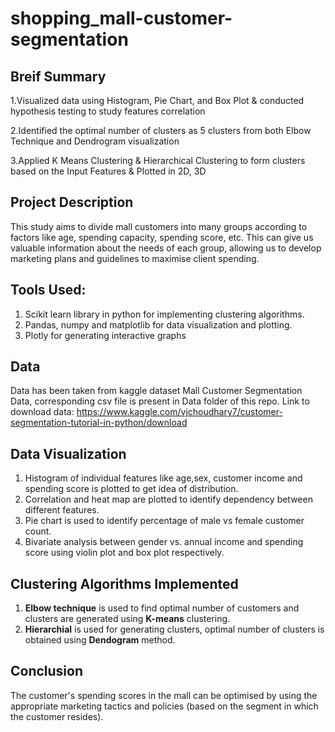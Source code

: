 # shopping_mall-customer-segmentation


## Breif Summary 
1.Visualized data using Histogram, Pie Chart, and Box Plot & conducted hypothesis testing to study features correlation

2.Identified the optimal number of clusters as 5 clusters from both Elbow Technique and Dendrogram visualization 

3.Applied K Means Clustering & Hierarchical Clustering to form clusters based on the Input Features & Plotted in 2D, 3D


## Project Description
This study aims to divide mall customers into many groups according to factors like age, spending capacity, spending score, etc. This can give us valuable information about the needs of each group, allowing us to develop marketing plans and guidelines to maximise client spending.

## Tools Used:
1. Scikit learn library in python for implementing clustering algorithms.
2. Pandas, numpy and matplotlib for data visualization and plotting.
3. Plotly for generating interactive graphs

## Data
Data has been taken from kaggle dataset Mall Customer Segmentation Data, corresponding csv file is present in Data folder of this repo. Link to download data: 
https://www.kaggle.com/vjchoudhary7/customer-segmentation-tutorial-in-python/download

## Data Visualization
1. Histogram of individual features like age,sex, customer income and spending score is plotted to get idea of distribution.
2. Correlation and heat map are plotted to identify dependency between different features.
3. Pie chart is used to identify percentage of male vs female customer count.
4. Bivariate analysis between gender vs. annual income and spending score using violin plot and box plot respectively.

## Clustering Algorithms Implemented
1. **Elbow technique** is used to find optimal number of customers and clusters are generated using **K-means** clustering.
2. **Hierarchial** is used for generating clusters, optimal number of clusters is obtained using **Dendogram** method.

## Conclusion
The customer's spending scores in the mall can be optimised by using the appropriate marketing tactics and policies (based on the segment in which the customer resides).
